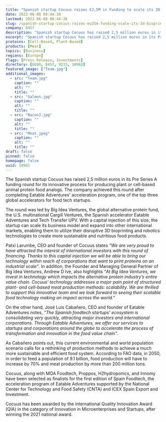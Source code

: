 ```yaml
---
title: "Spanish startup Cocuus raises €2,5M in Funding to scale its 3D bioprinting technology for the production of alternative proteins"
date: 2022-06-08 08:44:38
lastmod: 2022-06-08 08:44:38
slug: /spanish-startup-cocuus-raises-eu25m-funding-scale-its-3d-bioprinting-technology-production
company: 8457
description: "Spanish startup Cocuus has raised 2,5 million euros in its Pre Series A funding round for its innovative process for producing plant or cell-based animal protein food analogs."
excerpt: "Spanish startup Cocuus has raised 2,5 million euros in its Pre Series A funding round for its innovative process for producing plant or cell-based animal protein food analogs."
proteins: [Cell-Based, Plant-Based]
products: [Meat]
topics: [Business]
regions: [Europe]
flags: [Press Release, Investments]
directory: [6600, 8457, 9233, 10963]
featured_image: ["Team.jpg"]
additional_images:
  - src: "Team.jpg"
    caption: ""
    alt: ""
    title: ""
  - src: "Salmon.jpg"
    caption: ""
    alt: ""
    title: ""
  - src: "Bacon2.jpg"
    caption: ""
    alt: ""
    title: ""
  - src: "Meat.jpeg"
    caption: ""
    alt: ""
    title: ""
draft: false
pinned: false
homepage: false
uuid: 10962
---
```

<p>The Spanish startup Cocuus has raised 2,5 million euros in its Pre Series A funding round for its innovative process for producing plant or cell-based animal protein food analogs. The company achieved this round after completing Eatable Adventures' acceleration program, one of the top three global accelerators for food tech startups.</p>
<p>The round was led by Big Idea Ventures, the global alternative protein fund, the U.S. multinational Cargill Ventures, the Spanish accelerator Eatable Adventures and Tech Transfer UPV. With a capital injection of this size, the startup can scale its business model and expand into other international markets, enabling them to utilize their disruptive 3D bioprinting and robotics technologies to create more sustainable and nutritious food products.</p>
<p>Patxi Larumbe, CEO and founder of Cocuus states <em>"We are very proud to have attracted the interest of international investors with this round of financing. Thanks to this capital injection we will be able to bring our technology within reach of corporations that want to print proteins on an industrial scale"</em>. In addition, the Founder and Managing General Partner of Big Idea Ventures, Andrew D Ive, also highlights “<em>At Big Idea Ventures, we invest in technology which impacts the alternative protein industry’s entire value chain. Cocuus’ technology addresses a major pain point of structured plant- and cell-based meat production methods: scalability. We are thrilled to support this innovative team and we look forward to seeing their scalable food technology making an impact across the world."</em> </p>
<p>On the other hand, José Luis Cabañero, CEO and founder of Eatable Adventures notes, <em>"The Spanish foodtech startups’ ecosystem is consolidating very quickly, attracting major investors and international corporations. Through Eatable Adventures, we offer our services to startups and corporations around the globe to accelerate the process of transformation and innovation in the food value chain".</em></p>
<p>As Cabañero points out, this current environmental and world population scenario calls for a rethinking of production methods to achieve a much more sustainable and efficient food system. According to FAO data, in 2050, in order to feed a population of 9.1 billion, food production will have to increase by 70% and meat production by more than 200 million tons.</p>
<p>Cocuus, along with MOA Foodtech, Proppos, H2hydroponics, and Innomy have been selected as finalists for the first edition of Spain Foodtech, the acceleration program of Eatable Adventures supported by the National Center for Technology and Food Safety (CNTA) and ICEX Spain Export and Investment.</p>
<p>Cocuus has been awarded by the international Quality Innovation Award (QIA) in the category of Innovation in Microenterprises and Startups, after winning the 2021 national award.</p>
